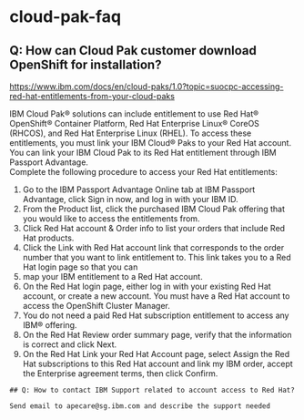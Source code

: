 # cloud-pak-faq  
  
  ## Q: How can Cloud Pak customer download OpenShift for installation? 
  
  https://www.ibm.com/docs/en/cloud-paks/1.0?topic=suocpc-accessing-red-hat-entitlements-from-your-cloud-paks
  
  IBM Cloud Pak® solutions can include entitlement to use Red Hat® OpenShift® Container Platform, Red Hat Enterprise Linux® CoreOS (RHCOS), and Red Hat Enterprise Linux (RHEL). To access these entitlements, you must link your IBM Cloud® Paks to your Red Hat account. You can link your IBM Cloud Pak to its Red Hat entitlement through IBM Passport Advantage.  
  Complete the following procedure to access your Red Hat entitlements:
  1. Go to the IBM Passport Advantage Online tab at IBM Passport Advantage, click Sign in now, and log in with your IBM ID.
  2. From the Product list, click the purchased IBM Cloud Pak offering that you would like to access the entitlements from.
  3. Click Red Hat account & Order info to list your orders that include Red Hat products.
  4. Click the Link with Red Hat account link that corresponds to the order number that you want to link entitlement to. This link takes you to a Red Hat login page so that you can
  5. map your IBM entitlement to a Red Hat account.
  6. On the Red Hat login page, either log in with your existing Red Hat account, or create a new account. You must have a Red Hat account to access the OpenShift Cluster Manager.
  7. You do not need a paid Red Hat subscription entitlement to access any IBM® offering.
  8. On the Red Hat Review order summary page, verify that the information is correct and click Next.
  9. On the Red Hat Link your Red Hat Account page, select Assign the Red Hat subscriptions to this Red Hat account and link my IBM order, accept the Enterprise agreement terms, then click Confirm.
  
    ## Q: How to contact IBM Support related to account access to Red Hat?
    
    Send email to apecare@sg.ibm.com and describe the support needed  
